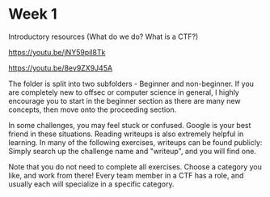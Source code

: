 # Week 1

Introductory resources (What do we do? What is a CTF?)

https://youtu.be/jNY59pil8Tk

https://youtu.be/8ev9ZX9J45A

The folder is split into two subfolders - Beginner and non-beginner. If you are completely new to offsec or computer science in general, I highly encourage you to start in the beginner section as there are many new concepts, then move onto the proceeding section.

In some challenges, you may feel stuck or confused. Google is your best friend in these situations. Reading writeups is also extremely helpful in learning. In many of the following exercises, writeups can be found publicly: Simply search up the challenge name and "writeup", and you will find one. 

Note that you do not need to complete all exercises. Choose a category you like, and work from there! Every team member in a CTF has a role, and usually each will specialize in a specific category.




